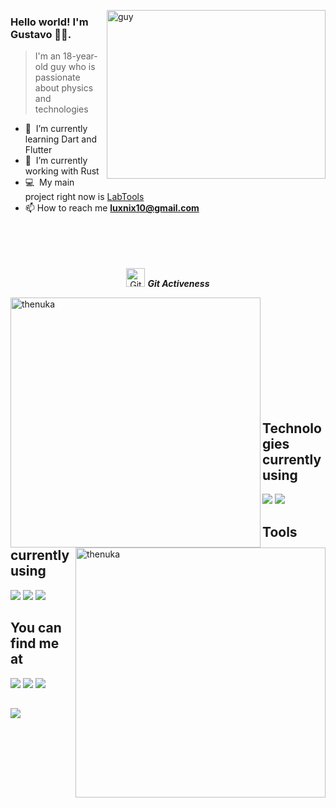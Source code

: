  <img align="right" height="270px" alt="guy" width="350" src="https://user-images.githubusercontent.com/74038190/216644497-1951db19-8f3d-4e44-ac08-8e9d7e0d94a7.gif" /> </a>
 
### Hello world! I'm Gustavo 👋🏾.
> I'm an 18-year-old guy who is passionate about physics and technologies

- 🌱 &nbsp;I’m currently learning Dart and Flutter
- 🔭 &nbsp;I’m currently working with Rust
- :computer: &nbsp;My main project right now is [LabTools](https://github.com/gustavoruiz24/LabTools)
- 📫 How to reach me **luxnix10@gmail.com**
<br><br><br><br><br>

<p align="center">
 <img src="https://media.giphy.com/media/W5eoZHPpUx9sapR0eu/giphy.gif" width="30" alt="Git"/>&nbsp;<i><b>Git Activeness</b></i>
</p>
 
<p>
 <img align="left" src="https://github-readme-stats.vercel.app/api/top-langs?username=gustavoruiz24&langs_count=10&show_icons=true&locale=en&layout=compact&theme=tokyonight" alt="thenuka" width="400"/>
</p>
<p>&nbsp;<img align="right" src="https://github-readme-stats.vercel.app/api?username=gustavoruiz24&show_icons=true&locale=en&theme=tokyonight" alt="thenuka" width="400"/>
</p>

<br><br><br><br><br><br><br><br>

## Technologies currently using


<div>
<img src="https://img.shields.io/badge/Python-3776AB?style=for-the-badge&logo=python&logoColor=white">
<img src="https://img.shields.io/badge/Rust-000000?style=for-the-badge&logo=rust&logoColor=white">
</div>

## Tools currently using


<div>
<img src="https://img.shields.io/badge/NeoVim-%2357A143.svg?&style=for-the-badge&logo=neovim&logoColor=white">
<img src="https://img.shields.io/badge/IntelliJ_IDEA-000000.svg?style=for-the-badge&logo=intellij-idea&logoColor=white">
<img src="https://img.shields.io/badge/Linux-FCC624?style=for-the-badge&logo=linux&logoColor=black">
</div>

## You can find me at


[![](https://img.shields.io/badge/Gmail-D14836?style=for-the-badge&logo=gmail&logoColor=white)](mailto:luxnix@gmail.com)
[![](https://img.shields.io/badge/Instagram-E4405F?style=for-the-badge&logo=instagram&logoColor=white)](https://www.instagram.com/gusta_ruiz24/)
[![](https://img.shields.io/badge/LinkedIn-0077B5?style=for-the-badge&logo=linkedin&logoColor=white)](https://www.linkedin.com/in/gustavo-ruiz-3b92b428a/)

##
<img src="https://github.com/Anmol-Baranwal/Cool-GIFs-For-GitHub/assets/74038190/6357eb37-3a0e-4efe-b015-ce8b14e910d6" width="full">
